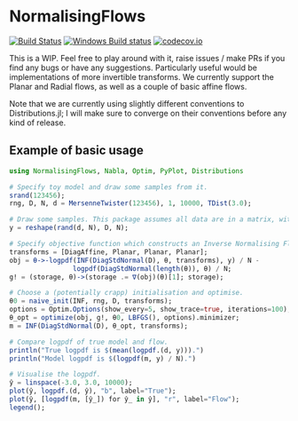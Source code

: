 # NormalisingFlows


[![Build Status](https://travis-ci.org/willtebbutt/NormalisingFlows.jl.svg?branch=master)](https://travis-ci.org/willtebbutt/NormalisingFlows.jl) [![Windows Build status](https://ci.appveyor.com/api/projects/status/g0gun5dxbkt631am/branch/master?svg=true)](https://ci.appveyor.com/project/willtebbutt/normalsingflows-jl/branch/master) [![codecov.io](http://codecov.io/github/willtebbutt/NormalisingFlows.jl/coverage.svg?branch=master)](http://codecov.io/github/willtebbutt/NormalisingFlows.jl?branch=master)

This is a WIP. Feel free to play around with it, raise issues / make PRs if you find any bugs or have any suggestions. Particularly useful would be implementations of more invertible transforms. We currently support the Planar and Radial flows, as well as a couple of basic affine flows.

Note that we are currently using slightly different conventions to Distributions.jl; I will make sure to converge on their conventions before any kind of release.

## Example of basic usage

```julia
using NormalisingFlows, Nabla, Optim, PyPlot, Distributions

# Specify toy model and draw some samples from it.
srand(123456);
rng, D, N, d = MersenneTwister(123456), 1, 10000, TDist(3.0);

# Draw some samples. This package assumes all data are in a matrix, with `D` rows and `N` columns.
y = reshape(rand(d, N), D, N);

# Specify objective function which constructs an Inverse Normalising Flow, and some stuff to make it work with Optim.
transforms = [DiagAffine, Planar, Planar, Planar];
obj = θ->-logpdf(INF(DiagStdNormal(D), θ, transforms), y) / N -
                logpdf(DiagStdNormal(length(θ)), θ) / N;
g! = (storage, θ)->(storage .= ∇(obj)(θ)[1]; storage);

# Choose a (potentially crapp) initialisation and optimise.
θ0 = naive_init(INF, rng, D, transforms);
options = Optim.Options(show_every=5, show_trace=true, iterations=100);
θ_opt = optimize(obj, g!, θ0, LBFGS(), options).minimizer;
m = INF(DiagStdNormal(D), θ_opt, transforms);

# Compare logpdf of true model and flow.
println("True logpdf is $(mean(logpdf.(d, y))).")
println("Model logpdf is $(logpdf(m, y) / N).")

# Visualise the logpdf.
ŷ = linspace(-3.0, 3.0, 10000);
plot(ŷ, logpdf.(d, ŷ), "b", label="True");
plot(ŷ, [logpdf(m, [ŷ_]) for ŷ_ in ŷ], "r", label="Flow");
legend();
```

